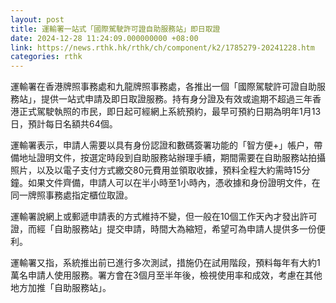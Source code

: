 ```yaml
---
layout: post
title: 運輸署一站式「國際駕駛許可證自助服務站」即日取證
date: 2024-12-28 11:24:09.000000000 +08:00
link: https://news.rthk.hk/rthk/ch/component/k2/1785279-20241228.htm
categories: rthk
---
```


運輸署在香港牌照事務處和九龍牌照事務處，各推出一個「國際駕駛許可證自助服務站」，提供一站式申請及即日取證服務。持有身分證及有效或逾期不超過三年香港正式駕駛執照的市民，即日起可經網上系統預約，最早可預約日期為明年1月13日，預計每日名額共64個。

運輸署表示，申請人需要以具有身份認證和數碼簽署功能的「智方便+」帳户，帶備地址證明文件，按選定時段到自助服務站辦理手續，期間需要在自助服務站拍攝照片，以及以電子支付方式繳交80元費用並領取收據，預料全程大約需時15分鐘。如果文件齊備，申請人可以在半小時至1小時內，憑收據和身份證明文件，在同一牌照事務處指定櫃位取證。

運輸署說網上或郵遞申請表的方式維持不變，但一般在10個工作天內才發出許可證，而經「自助服務站」提交申請，時間大為縮短，希望可為申請人提供多一份便利。

運輸署又指，系統推出前已進行多次測試，措施仍在試用階段，預料每年有大約1萬名申請人使用服務。署方會在3個月至半年後，檢視使用率和成效，考慮在其他地方加推「自助服務站」。
